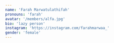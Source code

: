 ```yaml
---
name: 'Farah Marwatulathifah'
pronouns: 'farah'
avatar: '/members/alfa.jpg'
bio: 'lazy person'
instagram: 'https://instagram.com/farahmarwaa_'
gender: 'female'
---
```

